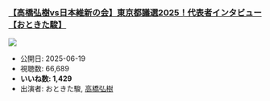 ### [【高橋弘樹vs日本維新の会】東京都議選2025！代表者インタビュー【おときた駿】](https://www.youtube.com/watch?v=IW7Yxeoi67Y)
[![](https://img.youtube.com/vi/IW7Yxeoi67Y/sddefault.jpg)](https://www.youtube.com/watch?v=IW7Yxeoi67Y)
-   公開日: 2025-06-19
-   視聴数: 66,689
-   **いいね数: 1,429**
-   出演者: おときた駿, [高橋弘樹](/rehacq_fan/people/高橋弘樹 "wikilink")
